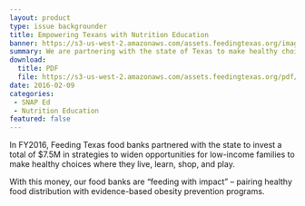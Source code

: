 ```yaml
---
layout: product
type: issue backgrounder
title: Empowering Texans with Nutrition Education
banner: https://s3-us-west-2.amazonaws.com/assets.feedingtexas.org/images/banners/banner-02.jpg
summary: We are partnering with the state of Texas to make healthy choices into easy choices for low-income families.
download:
  title: PDF
  file: https://s3-us-west-2.amazonaws.com/assets.feedingtexas.org/pdf/Feeding-Texas-SNAP-Ed-Backgrounder.pdf
date: 2016-02-09
categories:
 - SNAP Ed
 - Nutrition Education
featured: false
---
```

In FY2016, Feeding Texas food banks partnered with the state to invest a total of $7.5M in strategies to widen opportunities for low-income families to make healthy choices where they live, learn, shop, and play. 

With this money, our food banks are “feeding with impact” – pairing healthy food distribution with evidence-based obesity prevention programs. 

